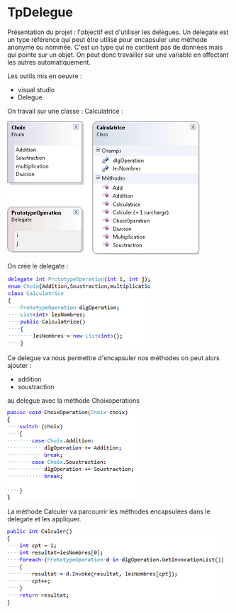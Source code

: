 # TpDelegue

Présentation du projet : l'objectif est d'utiliser les delegues. Un delegate est un type référence qui peut être utilisé pour encapsuler une méthode anonyme ou nommée. C'est un type qui ne contient pas de données mais qui pointe sur un objet.
On peut donc travailler sur une variable en affectant les autres automatiquement.

Les outils mis en oeuvre :
* visual studio
* Delegue

On travail sur une classe : Calculatrice :

![Capture.png](https://github.com/SamGdy/TpDelegue/blob/master/Images/ClasseCalculatrice.PNG)

On crée le delegate :

![Capture.png](https://github.com/SamGdy/TpDelegue/blob/master/Images/ClasseCalculatriceDefDelegue.PNG)

Ce delegue va nous permettre d'encapsuler nos méthodes on peut alors ajouter :
- addition
- soustraction 

au delegue avec la méthode Choixoperations

![Capture.png](https://github.com/SamGdy/TpDelegue/blob/master/Images/AjoutDuDelegue.PNG)

La méthode Calculer va parcourrir les méthodes encapsulées dans le delegate et les appliquer.

![Capture.png](https://github.com/SamGdy/TpDelegue/blob/master/Images/CalculMethode.PNG)
